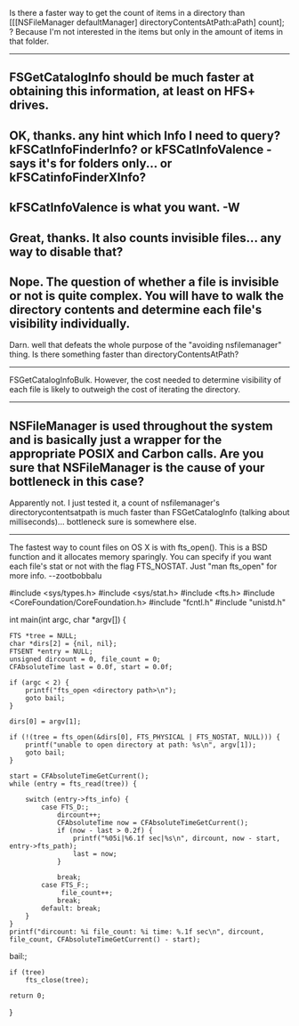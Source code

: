 Is there a faster way to get the count of items in a directory than     [[[NSFileManager defaultManager] directoryContentsAtPath:aPath] count]; ? Because I'm not interested in the items but only in the amount of items in that folder.

----
FSGetCatalogInfo should be much faster at obtaining this information, at least on HFS+ drives.
----
OK, thanks. any hint which Info I need to query? kFSCatInfoFinderInfo? or kFSCatInfoValence - says it's for folders only... or kFSCatinfoFinderXInfo?
----
kFSCatInfoValence is what you want. -W
----
Great, thanks. It also counts invisible files... any way to disable that?
----
Nope. The question of whether a file is invisible or not is quite complex. You will have to walk the directory contents and determine each file's visibility individually.
----
Darn. well that defeats the whole purpose of the "avoiding nsfilemanager" thing. Is there something faster than directoryContentsAtPath?

----
FSGetCatalogInfoBulk. However, the cost needed to determine visibility of each file is likely to outweigh the cost of iterating the directory.

----
NSFileManager is used throughout the system and is basically just a wrapper for the appropriate POSIX and Carbon calls. Are you sure that NSFileManager is the cause of your bottleneck in this case?
----
Apparently not. I just tested it, a count of nsfilemanager's directorycontentsatpath is much faster than FSGetCatalogInfo (talking about milliseconds)... bottleneck sure is somewhere else.

----

The fastest way to count files on OS X is with fts_open(). This is a BSD function and it allocates memory sparingly. You can specify if you want each file's stat or not with the flag FTS_NOSTAT. Just "man fts_open" for more info. --zootbobbalu

    
#include <sys/types.h>
#include <sys/stat.h>
#include <fts.h>
#include <CoreFoundation/CoreFoundation.h>
#include "fcntl.h"
#include "unistd.h"

int main(int argc, char *argv[]) {


	FTS *tree = NULL;
	char *dirs[2] = {nil, nil};
	FTSENT *entry = NULL;
	unsigned dircount = 0, file_count = 0;
	CFAbsoluteTime last = 0.0f, start = 0.0f;

	if (argc < 2) {
		printf("fts_open <directory path>\n");
		goto bail;
	}
 
	dirs[0] = argv[1];
	
	if (!(tree = fts_open(&dirs[0], FTS_PHYSICAL | FTS_NOSTAT, NULL))) {
		printf("unable to open directory at path: %s\n", argv[1]);
		goto bail;
	}
	
	start = CFAbsoluteTimeGetCurrent();
	while (entry = fts_read(tree)) {
	
		switch (entry->fts_info) {
			case FTS_D:;
				dircount++;
				CFAbsoluteTime now = CFAbsoluteTimeGetCurrent();
				if (now - last > 0.2f) {
					printf("%05i|%6.1f sec|%s\n", dircount, now - start, entry->fts_path);
					last = now;
				}

				break;
			case FTS_F:;
				 file_count++;
				break;
			default: break;
		}
	}
	printf("dircount: %i file_count: %i time: %.1f sec\n", dircount, file_count, CFAbsoluteTimeGetCurrent() - start);

bail:;

	if (tree) 
		fts_close(tree);

	return 0;
}


